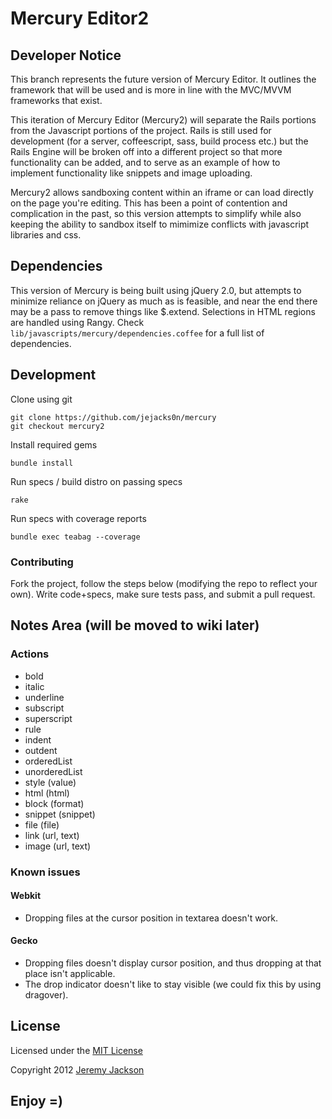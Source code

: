 Mercury Editor2
===============

## Developer Notice

This branch represents the future version of Mercury Editor. It outlines the framework that will be used and is more in line with the MVC/MVVM frameworks that exist.

This iteration of Mercury Editor (Mercury2) will separate the Rails portions from the Javascript portions of the project. Rails is still used for development (for a server, coffeescript, sass, build process etc.) but the Rails Engine will be broken off into a different project so that more functionality can be added, and to serve as an example of how to implement functionality like snippets and image uploading.

Mercury2 allows sandboxing content within an iframe or can load directly on the page you're editing. This has been a point of contention and complication in the past, so this version attempts to simplify while also keeping the ability to sandbox itself to mimimize conflicts with javascript libraries and css.


## Dependencies

This version of Mercury is being built using jQuery 2.0, but attempts to minimize reliance on jQuery as much as is feasible, and near the end there may be a pass to remove things like $.extend. Selections in HTML regions are handled using Rangy. Check `lib/javascripts/mercury/dependencies.coffee` for a full list of dependencies.


## Development

Clone using git
```shell
git clone https://github.com/jejacks0n/mercury
git checkout mercury2
```

Install required gems
```shell
bundle install
```

Run specs / build distro on passing specs
```shell
rake
```

Run specs with coverage reports
```shell
bundle exec teabag --coverage
```

### Contributing

Fork the project, follow the steps below (modifying the repo to reflect your own). Write code+specs, make sure tests pass, and submit a pull request.


## Notes Area (will be moved to wiki later)

### Actions

- bold
- italic
- underline
- subscript
- superscript
- rule
- indent
- outdent
- orderedList
- unorderedList
- style (value)
- html (html)
- block (format)
- snippet (snippet)
- file (file)
- link (url, text)
- image (url, text)


### Known issues

#### Webkit

- Dropping files at the cursor position in textarea doesn't work.

#### Gecko

- Dropping files doesn't display cursor position, and thus dropping at that place isn't applicable.
- The drop indicator doesn't like to stay visible (we could fix this by using dragover).


## License

Licensed under the [MIT License](http://opensource.org/licenses/mit-license.php)

Copyright 2012 [Jeremy Jackson](https://github.com/jejacks0n)


## Enjoy =)
